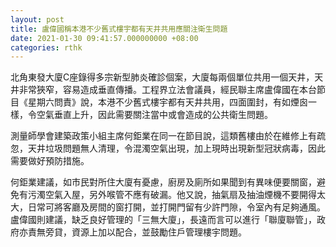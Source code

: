 ```yaml
---
layout: post
title: 盧偉國稱本港不少舊式樓宇都有天井共用應關注衛生問題
date: 2021-01-30 09:41:57.000000000 +08:00
categories: rthk
---
```


北角東發大廈C座錄得多宗新型肺炎確診個案，大廈每兩個單位共用一個天井，天井非常狹窄，容易造成垂直傳播。工程界立法會議員，經民聯主席盧偉國在本台節目《星期六問責》說，本港不少舊式樓宇都有天井共用，四面圍封，有如煙囪一樣，令空氣垂直上升，因此需要關注當中或會造成的公共衛生問題。

測量師學會建築政策小組主席何鉅業在同一在節目說，這類舊樓由於在維修上有疏忽，天井垃圾問題無人清理，令混濁空氣出現，加上現時出現新型冠狀病毒，因此需要做好預防措施。

何鉅業建議，如市民對所住大廈有憂慮，廚房及廁所如果聞到有異味便要關窗，避免有污濁空氣入屋，另外喉管不應有破漏。他又說，抽氣扇及抽油煙機不要開得太大，日常可將客廳及房間的窗打開，並打開門留有少許門隙，令室內有足夠通風。盧偉國則建議，缺乏良好管理的「三無大廈」，長遠而言可以進行「聯廈聯管」，政府亦責無旁貸，資源上加以配合，並鼓勵住戶管理樓宇問題。
